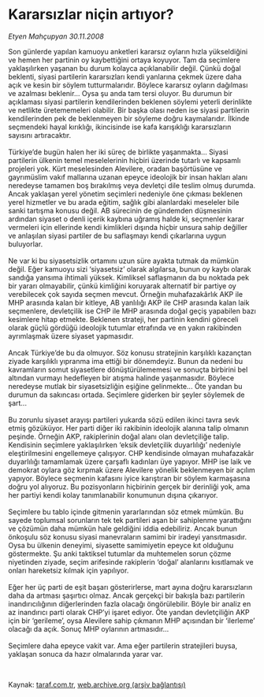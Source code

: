 # Kararsızlar niçin artıyor?

*Etyen Mahçupyan 30.11.2008*

<div class="taraf_structure_2col_1zq">
<div class="margen_n">



 <p>Son günlerde yapılan kamuoyu anketleri kararsız oyların hızla yükseldiğini ve hemen her partinin oy kaybettiğini ortaya koyuyor. Tam da seçimlere yaklaşılırken yaşanan bu durum kolayca açıklanabilir değil. Çünkü doğal beklenti, siyasi partilerin kararsızları kendi yanlarına çekmek üzere daha açık ve kesin bir söylem tutturmalarıdır. Böylece kararsız oyların dağılması ve azalması beklenir... Oysa şu anda tam tersi oluyor. Bu durumun bir açıklaması siyasi partilerin kendilerinden beklenen söylemi yeterli derinlikte ve netlikte üretememeleri olabilir. Bir başka olası neden ise siyasi partilerin kendilerinden pek de beklenmeyen bir söyleme doğru kaymalarıdır. İlkinde seçmendeki hayal kırıklığı, ikincisinde ise kafa karışıklığı kararsızların sayısını artıracaktır. <br/><br/>Türkiye’de bugün halen her iki süreç de birlikte yaşanmakta... Siyasi partilerin ülkenin temel meselelerinin hiçbiri üzerinde tutarlı ve kapsamlı projeleri yok. Kürt meselesinden Alevilere, oradan başörtüsüne ve gayrımüslim vakıf mallarına uzanan epeyce ideolojik bir insan hakları alanı neredeyse tamamen boş bırakılmış veya devletçi dile teslim olmuş durumda. Ancak yaklaşan yerel yönetim seçimleri nedeniyle öne çıkması beklenen yerel hizmetler ve bu arada eğitim, sağlık gibi alanlardaki meseleler bile sanki tartışma konusu değil. AB sürecinin de gündemden düşmesinin ardından siyaset o denli içerik kaybına uğramış halde ki, seçmenler karar vermeleri için ellerinde kendi kimlikleri dışında hiçbir unsura sahip değiller ve anlaşılan siyasi partiler de bu saflaşmayı kendi çıkarlarına uygun buluyorlar. <br/><br/>Ne var ki bu siyasetsizlik ortamını uzun süre ayakta tutmak da mümkün değil. Eğer kamuoyu sizi ‘siyasetsiz’ olarak algılarsa, bunun oy kaybı olarak sandığa yansıma ihtimali yüksek. Kimliksel saflaşmanın da bu noktada pek bir yararı olmayabilir, çünkü kimliğini koruyarak alternatif bir partiye oy verebilecek çok sayıda seçmen mevcut. Örneğin muhafazakârlık AKP ile MHP arasında kalan bir kitleye, AB yanlılığı AKP ile CHP arasında kalan laik seçmenlere, devletçilik ise CHP ile MHP arasında doğal geçiş yapabilen bazı kesimlere hitap etmekte. Beklenen strateji, her partinin kendini göreceli olarak güçlü gördüğü ideolojik tutumlar etrafında ve en yakın rakibinden ayrımlaşmak üzere siyaset yapmasıdır. <br/><br/>Ancak Türkiye’de bu da olmuyor. Söz konusu stratejinin karşılıklı kazançtan ziyade karşılıklı yıpranma ima ettiği bir dönemdeyiz. Bunun da nedeni bu kavramların somut siyasetlere dönüştürülememesi ve sonuçta birbirini bel altından vurmayı hedefleyen bir atışma halinde yaşanmasıdır. Böylece neredeyse mutlak bir siyasetsizliğin eşiğine gelinmekte... Öte yandan bu durumun da sakıncası ortada. Seçimlere giderken bir şeyler söylemek de şart... <br/><br/>Bu zorunlu siyaset arayışı partileri yukarda sözü edilen ikinci tavra sevk etmiş gözüküyor. Her parti diğer iki rakibinin ideolojik alanına talip olmanın peşinde. Örneğin AKP, rakiplerinin doğal alanı olan devletçiliğe talip. Kendisinin seçimlere yaklaşılırken ‘eksik devletçilik duyarlılığı’ nedeniyle eleştirilmesini engellemeye çalışıyor. CHP kendisinde olmayan muhafazakâr duyarlılığı tamamlamak üzere çarşaflı kadınları üye yapıyor. MHP ise laik ve demokrat oylara göz kırpmak üzere Alevilere yönelik beklenmeyen bir açılım yapıyor. Böylece seçmenin kafasını iyice karıştıran bir söylem karmaşasına doğru yol alıyoruz. Bu pozisyonların hiçbirinin gerçek bir derinliği yok, ama her partiyi kendi kolay tanımlanabilir konumunun dışına çıkarıyor. <br/><br/>Seçimlere bu tablo içinde gitmenin yararlarından söz etmek mümkün. Bu sayede toplumsal sorunların tek tek partileri aşan bir sahiplenme yarattığını ve çözümün daha mümkün hale geldiğini iddia edebiliriz. Ancak bunun önkoşulu söz konusu siyasi manevraların samimi bir iradeyi yansıtmasıdır. Oysa bu ülkenin deneyimi, siyasette samimiyetin epeyce kıt olduğunu göstermekte. Şu anki taktiksel tutumlar da muhtemelen sorun çözme niyetinden ziyade, seçim arifesinde rakiplerin ‘doğal’ alanlarını kısıtlamak ve onları hareketsiz kılmak için yapılıyor. <br/><br/>Eğer her üç parti de eşit başarı gösterirlerse, mart ayına doğru kararsızların daha da artması şaşırtıcı olmaz. Ancak gerçekçi bir bakışla bazı partilerin inandırıcılığının diğerlerinden fazla olacağı öngörülebilir. Böyle bir analiz en az inandırıcı parti olarak CHP’yi işaret ediyor. Öte yandan devletçiliğin AKP için bir ‘gerileme’, oysa Alevilere sahip çıkmanın MHP açısından bir ‘ilerleme’ olacağı da açık. Sonuç MHP oylarının artmasıdır... <br/><br/>Seçimlere daha epeyce vakit var. Ama eğer partilerin stratejileri buysa, yaklaşan sonuca da hazır olmalarında yarar var.</p>

<br/>


<div id="taraf_not">
</div>

</div>


</div>

Kaynak: [taraf.com.tr](http://www.taraf.com.tr:80/makale/2893.htm), [web.archive.org (arşiv bağlantısı)](http://web.archive.org/web/20090207213357/http://www.taraf.com.tr:80/makale/2893.htm)

